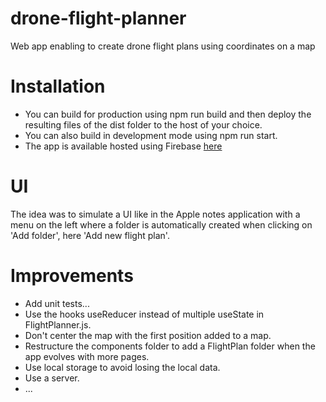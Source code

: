 # drone-flight-planner

Web app enabling to create drone flight plans using coordinates on a map

# Installation

- You can build for production using npm run build and then deploy the resulting files of the dist folder to the host of your choice.
- You can also build in development mode using npm run start.
- The app is available hosted using Firebase [here](https://drone-flight-planner-284008.web.app/)

# UI

The idea was to simulate a UI like in the Apple notes application with a menu on the left where a folder is automatically created when clicking on 'Add folder', here 'Add new flight plan'.

# Improvements

- Add unit tests...
- Use the hooks useReducer instead of multiple useState in FlightPlanner.js.
- Don't center the map with the first position added to a map.
- Restructure the components folder to add a FlightPlan folder when the app evolves with more pages.
- Use local storage to avoid losing the local data.
- Use a server.
- ...
